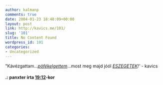 ```yaml
---
author: kalmanp
comments: true
date: 2004-01-23 18:48:09+00:00
layout: post
link: http://kavics.me/101/
slug: '101'
title: No Content Found
wordpress_id: 101
categories:
- Uncategorized
---
```


"Kávézgattam...[_pöfékelgettem_](http://apaa.freeblog.hu/Files/fustolgetek_2.jpg)...most meg majd jóól [_ESZEGETEK_](http://apaa.freeblog.hu/Files/paris40_2.jpg)_!'_ - kavics







#### .: panxter írta [19:12](http://apaa.freeblog.hu/archives/2004_Jan_apaa.htm#72434)-kor
